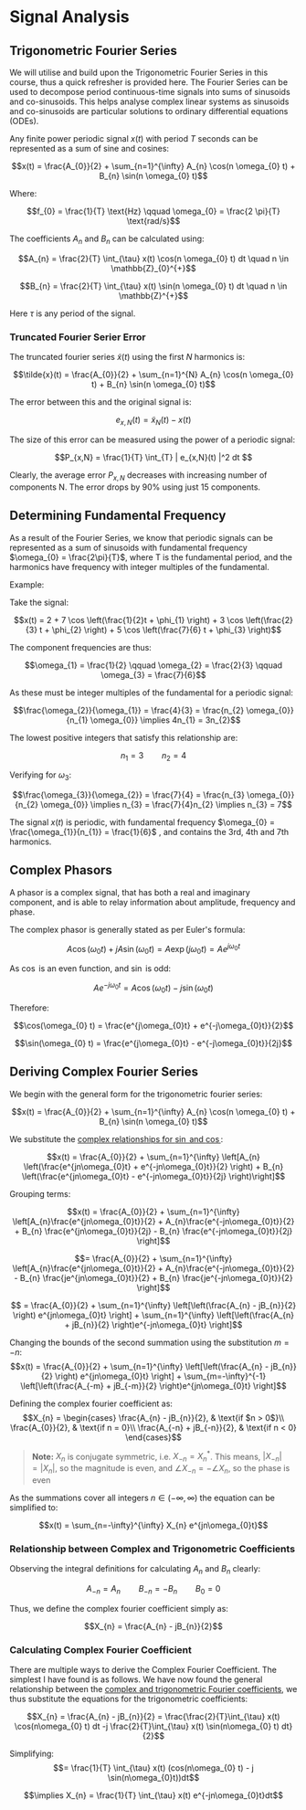 # Signal Analysis

## Trigonometric Fourier Series
We will utilise and build upon the Trigonometric Fourier Series in this course, thus a quick refresher is provided here. The Fourier Series can be used to decompose period continuous-time signals into sums of sinusoids and co-sinusoids. This helps analyse complex linear systems as sinusoids and co-sinusoids are particular solutions to ordinary differential equations (ODEs).

Any finite power periodic signal $x(t)$ with period $T$ seconds can be represented as a sum of sine and cosines:

$$x(t) = \frac{A_{0}}{2} + \sum_{n=1}^{\infty} A_{n} \cos(n \omega_{0} t) + B_{n} \sin(n \omega_{0} t)$$

Where:

$$f_{0} = \frac{1}{T} \text{Hz} \qquad \omega_{0} = \frac{2 \pi}{T} \text{rad/s}$$

The coefficients $A_{n}$ and $B_{n}$ can be calculated using:

$$A_{n} = \frac{2}{T} \int_{\tau} x(t) \cos(n \omega_{0} t) dt \quad n \in \mathbb{Z}_{0}^{+}$$

$$B_{n} = \frac{2}{T} \int_{\tau} x(t) \sin(n \omega_{0} t) dt \quad n \in \mathbb{Z}^{+}$$

Here $\tau$ is any period of the signal.

### Truncated Fourier Serier Error
The truncated fourier series $\tilde{x}(t)$ using the first $N$ harmonics is:

$$\tilde{x}(t) = \frac{A_{0}}{2} + \sum_{n=1}^{N} A_{n} \cos(n \omega_{0} t) + B_{n} \sin(n \omega_{0} t)$$

The error between this and the original signal is:

$$e_{x,N}(t) = \tilde{x}_{N}(t) - x(t)$$

The size of this error can be measured using the power of a periodic signal:

$$P_{x,N} = \frac{1}{T} \int_{T} | e_{x,N}(t) |^2 dt $$

Clearly, the average error $P_{x,N}$ decreases with increasing number of components N. The error drops by 90\% using just 15 components.

## Determining Fundamental Frequency
As a result of the Fourier Series, we know that periodic signals can be represented as a sum of sinusoids with fundamental frequency $\omega_{0} = \frac{2\pi}{T}$, where T is the fundamental period, and the harmonics have frequency with integer multiples of the fundamental.

Example:

Take the signal:

$$x(t) = 2 + 7 \cos \left(\frac{1}{2}t + \phi_{1} \right) + 3 \cos \left(\frac{2}{3} t + \phi_{2} \right) + 5 \cos \left(\frac{7}{6} t + \phi_{3} \right)$$

The component frequencies are thus:

$$\omega_{1} = \frac{1}{2} \qquad \omega_{2} = \frac{2}{3} \qquad \omega_{3} = \frac{7}{6}$$

As these must be integer multiples of the fundamental for a periodic signal:

$$\frac{\omega_{2}}{\omega_{1}} = \frac{4}{3} = \frac{n_{2} \omega_{0}}{n_{1} \omega_{0}} \implies 4n_{1} = 3n_{2}$$

The lowest positive integers that satisfy this relationship are:

$$n_{1} = 3 \qquad n_{2} = 4$$

Verifying for $\omega_{3}$:

$$\frac{\omega_{3}}{\omega_{2}} = \frac{7}{4} = \frac{n_{3} \omega_{0}}{n_{2} \omega_{0}} \implies n_{3} = \frac{7}{4}n_{2} \implies n_{3} = 7$$

The signal $x(t)$ is periodic, with fundamental frequency $\omega_{0} = \frac{\omega_{1}}{n_{1}} = \frac{1}{6}$ , and contains the 3rd, 4th and 7th harmonics.

## Complex Phasors
A phasor is a complex signal, that has both a real and imaginary component, and is able to relay information about amplitude, frequency and phase. 

The complex phasor is generally stated as per Euler's formula:

$$A\cos(\omega_{0}t) + jA \sin(\omega_{0} t) = A \exp(j\omega_{0} t) = Ae^{j\omega_{0} t}$$

As $\cos$ is an even function, and $\sin$ is odd:

$$Ae^{-j\omega_{0} t} = A \cos(\omega_{0} t) - j \sin(\omega_{0} t)$$

Therefore:

$$\cos(\omega_{0} t) = \frac{e^{j\omega_{0}t} + e^{-j\omega_{0}t}}{2}$$

$$\sin(\omega_{0} t) = \frac{e^{j\omega_{0}t} - e^{-j\omega_{0}t}}{2j}$$

## Deriving Complex Fourier Series
We begin with the general form for the trigonometric fourier series:

$$x(t) = \frac{A_{0}}{2} + \sum_{n=1}^{\infty} A_{n} \cos(n \omega_{0} t) + B_{n} \sin(n \omega_{0} t)$$


We substitute the [complex relationships for $\sin$ and $\cos$](#complex-phasors):

$$x(t) = \frac{A_{0}}{2} + \sum_{n=1}^{\infty} \left[A_{n} \left(\frac{e^{jn\omega_{0}t} + e^{-jn\omega_{0}t}}{2} \right) + B_{n} \left(\frac{e^{jn\omega_{0}t} - e^{-jn\omega_{0}t}}{2j} \right)\right]$$

Grouping terms:

$$x(t) = \frac{A_{0}}{2} + \sum_{n=1}^{\infty} \left[A_{n}\frac{e^{jn\omega_{0}t}}{2} + A_{n}\frac{e^{-jn\omega_{0}t}}{2} + B_{n} \frac{e^{jn\omega_{0}t}}{2j} - B_{n} \frac{e^{-jn\omega_{0}t}}{2j} \right]$$

$$= \frac{A_{0}}{2} + \sum_{n=1}^{\infty} \left[A_{n}\frac{e^{jn\omega_{0}t}}{2} + A_{n}\frac{e^{-jn\omega_{0}t}}{2} - B_{n} \frac{je^{jn\omega_{0}t}}{2} + B_{n} \frac{je^{-jn\omega_{0}t}}{2} \right]$$

$$ = \frac{A_{0}}{2} + \sum_{n=1}^{\infty} \left[\left(\frac{A_{n} - jB_{n}}{2} \right) e^{jn\omega_{0}t} \right] + \sum_{n=1}^{\infty} \left[\left(\frac{A_{n} + jB_{n}}{2} \right)e^{-jn\omega_{0}t} \right]$$

Changing the bounds of the second summation using the substitution $m=-n$:
$$x(t) = \frac{A_{0}}{2} + \sum_{n=1}^{\infty} \left[\left(\frac{A_{n} - jB_{n}}{2} \right) e^{jn\omega_{0}t} \right] + \sum_{m=-\infty}^{-1} \left[\left(\frac{A_{-m} + jB_{-m}}{2} \right)e^{jn\omega_{0}t} \right]$$

Defining the complex fourier coefficient as:
$$X_{n} =
\begin{cases}
    \frac{A_{n} - jB_{n}}{2}, & \text{if $n > 0$}\\
    \frac{A_{0}}{2}, & \text{if n = 0}\\
    \frac{A_{-n} + jB_{-n}}{2}, & \text{if n < 0}
\end{cases}$$

>**Note:** $X_{n}$ is conjugate symmetric, i.e. $X_{-n} = X_{n}^{\ast}$. This means, $|X_{-n}| = |X_{n}|$, so the magnitude is even, and $\angle X_{-n} = - \angle X_{n}$, so the phase is even
 
As the summations cover all integers $n \in (-\infty, \infty)$ the equation can be simplified to:

$$x(t) = \sum_{n=-\infty}^{\infty} X_{n} e^{jn\omega_{0}t}$$

### Relationship between Complex and Trigonometric Coefficients
Observing the integral definitions for calculating $A_{n}$ and $B_{n}$ clearly:

$$A_{-n} = A_{n} \qquad B_{-n} = -B_{n} \qquad B_{0} = 0$$

Thus, we define the complex fourier coefficient simply as:

$$X_{n} = \frac{A_{n} - jB_{n}}{2}$$

### Calculating Complex Fourier Coefficient
There are multiple ways to derive the Complex Fourier Coefficient. The simplest I have found is as follows. We have now found the general relationship between the [complex and trigonometric Fourier coefficients](#relationship-between-complex-and-trigonometric-coefficients), we thus substitute the equations for the trigonometric coefficients:

$$X_{n} = \frac{A_{n} - jB_{n}}{2} = \frac{\frac{2}{T}\int_{\tau} x(t) \cos(n\omega_{0} t) dt -j \frac{2}{T}\int_{\tau} x(t) \sin(n\omega_{0} t) dt}{2}$$

Simplifying:
$$= \frac{1}{T} \int_{\tau} x(t) (cos(n\omega_{0} t) - j \sin(n\omega_{0}t))dt$$

$$\implies X_{n} = \frac{1}{T} \int_{\tau} x(t) e^{-jn\omega_{0}t}dt$$
